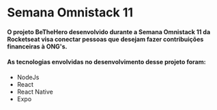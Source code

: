 # Semana Omnistack 11
 #### O projeto BeTheHero desenvolvido durante a Semana Omnistack 11 da Rocketseat visa conectar pessoas que desejam fazer contribuições financeiras à ONG's.
  
#### As tecnologias envolvidas no desenvolvimento desse projeto foram:
<ul>
<li> NodeJs </li>
<li> React </li>
<li> React Native </li>
<li> Expo </li>
<ul>

